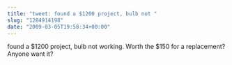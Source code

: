 ```yaml
---
title: "tweet: found a $1200 project, bulb not "
slug: "1284914198"
date: "2009-03-05T19:58:34+00:00"
---
```

found a $1200 project, bulb not working. Worth the $150 for a replacement? Anyone want it?